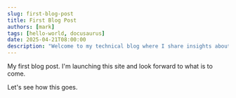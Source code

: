 ```yaml
---
slug: first-blog-post
title: First Blog Post
authors: [mark]
tags: [hello-world, docusaurus]
date: 2025-04-21T08:00:00
description: "Welcome to my technical blog where I share insights about self-hosting, infrastructure engineering, and technology experiments. Join me on this journey of exploration."
---
```


My first blog post. I'm launching this site and look forward to what is to come.

<!-- truncate -->

Let's see how this goes.
